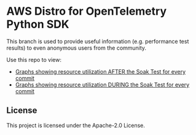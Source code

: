 # AWS Distro for OpenTelemetry Python SDK

This branch is used to provide useful information (e.g. performance test results) to even anonymous users from the community.

Use this repo to view:
* [Graphs showing resource utilization AFTER the Soak Test for every commit](https://aws-observability.github.io/aws-otel-python/soak-tests/per-commit-overall-results/index.html)
* [Graphs showing resource utilization DURING the Soak Test for every commit](https://github.com/aws-observability/aws-otel-python/tree/gh-pages/soak-tests/snapshots/commits)

## License

This project is licensed under the Apache-2.0 License.

